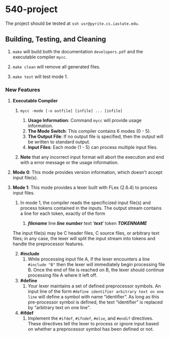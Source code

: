 # 540-project

The project should be tested at `ssh usr@pyrite.cs.iastate.edu`.

## Building, Testing, and Cleaning

1. `make` will build both the documentation `developers.pdf` and the executable compiler `mycc`.

2. `make clean` will remove all generated files.
   
3. `make test` will test mode 1.

### New Features
1. **Executable Compiler**

   1. `mycc -mode [-o outfile] [infile] ... [infile]`
      1. **Usage Information**: Command `mycc` will provide usage information.
      2. **The Mode Switch**: This compiler contains 6 modes (0 - 5).
      3. **The Output File**: If no output file is specified, then the output will be written to standard output.
      4. **Input Files**: Each mode (1 - 5) can process multiple input files.
   
   2. **Note** that any incorrect input format will abort the execution and end with a error message or the usage information.

2. **Mode 0**: This mode provides version information, which doesn't accept input file(s).

3. **Mode 1**: This mode provides a lexer built with FLex (2.6.4) to process input files.
   1. In mode 1, the compiler reads the specificized input file(s) and process tokens contained in the inputs. The output stream contains a line for each token, exactly of the form 
   
      1. ***filename*** line ***line number*** text ’***text***’ token ***TOKENNAME***
   
   The input file(s) may be C header files, C source files, or arbitrary text files; in any case, the lexer will split the input stream into tokens and handle the preprocessor features.

   2. **#include** 
      1. While processing input file A, if the lexer encounters a line `#include "B"` then the lexer will immediately begin processing file B. Once the end of file is reached on B, the lexer should continue processing file A where it left off.
   3. **#define**
      1. Your lexer maintains a set of defined preprocessor symbols. An input line of the form `#define identifier arbitrary text on one line` will define a symbol with name “identifier”. As long as this pre-processor symbol is defined, the text “identifier” is replaced by “arbitrary text on one line”.
   4. **#ifdef**
      1. Implement the `#ifdef`, `#ifndef`, `#else`, and `#endif` directives. These directives tell the lexer to process or ignore input based on whether a preprocessor symbol has been defined or not.






